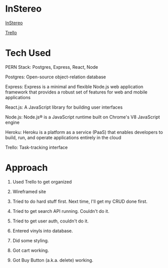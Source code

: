 # InStereo

<a href="https://polar-refuge-98543.herokuapp.com/">InStereo</a>

<a href="https://trello.com/b/6HRKawP0/instereo">Trello</a>

# Tech Used

PERN Stack: Postgres, Express, React, Node

Postgres: Open-source object-relation database

Express: Express is a minimal and flexible Node.js web application framework that provides a robust set of features for web and mobile applications

React.js: A JavaScript library for building user interfaces

Node.js: Node.js® is a JavaScript runtime built on Chrome's V8 JavaScript engine


Heroku: Heroku is a platform as a service (PaaS) that enables developers to build, run, and operate applications entirely in the cloud

Trello: Task-tracking interface

# Approach

1. Used Trello to get organized

2. Wireframed site

3. Tried to do hard stuff first. Next time, I'll get my CRUD done first.

4. Tried to get search API running. Couldn't do it.

5. Tried to get user auth, couldn't do it.

6. Entered vinyls into database. 

7. Did some styling.

8. Got cart working.

9. Got Buy Button (a.k.a. delete) working.